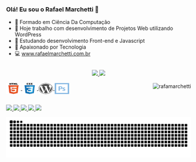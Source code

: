 ### Olá! Eu sou o Rafael Marchetti 👋

- 🥇 Formado em Ciência Da Computação
- 🔭 Hoje trabalho com desenvolvimento de Projetos Web utilizando WordPress
- 🌱 Estudando desenvolvimento Front-end e Javascript
- 💖 Apaixonado por Tecnologia
- 💻 www.rafaelmarchetti.com.br

##

<div align="center">
  <a href="https://github.com/rafamarchetti">
  <img height="150em" src="https://github-readme-stats.vercel.app/api?username=rafamarchetti&show_icons=true&theme=midnight-purple&include_all_commits=true&count_private=true"/>
  <img height="140em" src="https://github-readme-stats.vercel.app/api/top-langs/?username=rafamarchetti&langs_count=16&theme=midnight-purple"/>
</div>
  
<div style="display: inline_block"><br>
<img align="center" alt="Rafa-HTML" height="30" width="40" src="https://raw.githubusercontent.com/devicons/devicon/master/icons/html5/html5-original-wordmark.svg"/>
<img align="center" alt="Rafa-CSS" height="30" width="40" src="https://github.com/devicons/devicon/raw/master/icons/css3/css3-original-wordmark.svg"/>
<img align="center" alt="Rafa-WordPress" height="30" width="40" src="https://github.com/devicons/devicon/raw/master/icons/wordpress/wordpress-plain.svg"/>
<img align="center" alt="Rafa-Photoshop" height="30" width="40" src="https://github.com/devicons/devicon/raw/master/icons/photoshop/photoshop-line.svg"/>
<img align="right" src="https://komarev.com/ghpvc/?username=rafamarchetti&color=blue" alt="rafamarchetti"/>
 </div>
  
  ##
  
  <div>
    <a href="https://www.instagram.com/rafa_marchetti" target="_blank"><img src="https://img.shields.io/badge/Instagram-E4405F?style=for-the-badge&logo=instagram&logoColor=white" target="_blank"</a>
		<a href="https://t.me/rafamarchetti" target="_blank"><img src="https://img.shields.io/badge/Telegram-2CA5E0?style=for-the-badge&logo=telegram&logoColor=white" target="_blank"</a>
   <a href="https://www.youtube.com/channel/UCjddvIqHpUK0THfli5jGCmQ" target="_blank"><img src="https://img.shields.io/badge/YouTube-FF0000?style=for-the-badge&logo=youtube&logoColor=white" target="_blank"</a>
	 <a href="https://www.twitch.tv/ribatv" target="_blank"><img src="https://img.shields.io/badge/Twitch-9146FF?style=for-the-badge&logo=twitch&logoColor=white" target="_blank"</a>
	 <a href="mailto:sitesvaleofc@gmail.com" target="_blank"><img src="https://img.shields.io/badge/Gmail-D14836?style=for-the-badge&logo=gmail&logoColor=white" target="_blank"</a>
</div>	
		 
![Snake animation](https://github.com/rafamarchetti/rafamarchetti/blob/output/github-contribution-grid-snake.svg)
  
	 
    
